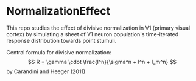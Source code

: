 # NormalizationEffect
This repo studies the effect of divisive normalization in V1 (primary visual cortex) by simulating a sheet of V1 neuron population's time-iterated response distribution towards point stumuli.

Central formula for divisive normalization: 
$$ R = \gamma \cdot \frac{I^n}{\sigma^n + I^n + I_m^n} $$
by Carandini and Heeger (2011)
